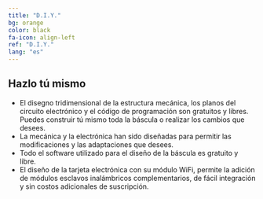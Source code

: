 ```yaml
---
title: "D.I.Y."
bg: orange
color: black
fa-icon: align-left
ref: "D.I.Y."
lang: "es"
---
```


## Hazlo tú mismo

- El disegno tridimensional de la estructura mecánica, los planos del circuito electrónico y el código de programación son gratuitos y libres. Puedes construir tú  mismo toda la báscula o realizar los cambios que desees.
- La mecánica y la electrónica han sido diseñadas para permitir las modificaciones y las adaptaciones que desees.
- Todo el software utilizado para el diseño de la báscula es gratuito y libre.
- El diseño de la tarjeta electrónica con su módulo WiFi, permite la adición de módulos esclavos inalámbricos complementarios, de fácil integración y sin costos adicionales de suscripción. 
